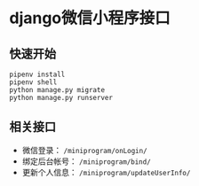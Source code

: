 # django微信小程序接口

## 快速开始

    pipenv install
    pipenv shell
    python manage.py migrate
    python manage.py runserver

## 相关接口

- 微信登录： `/miniprogram/onLogin/`
- 绑定后台帐号： `/miniprogram/bind/`
- 更新个人信息： `/miniprogram/updateUserInfo/`
